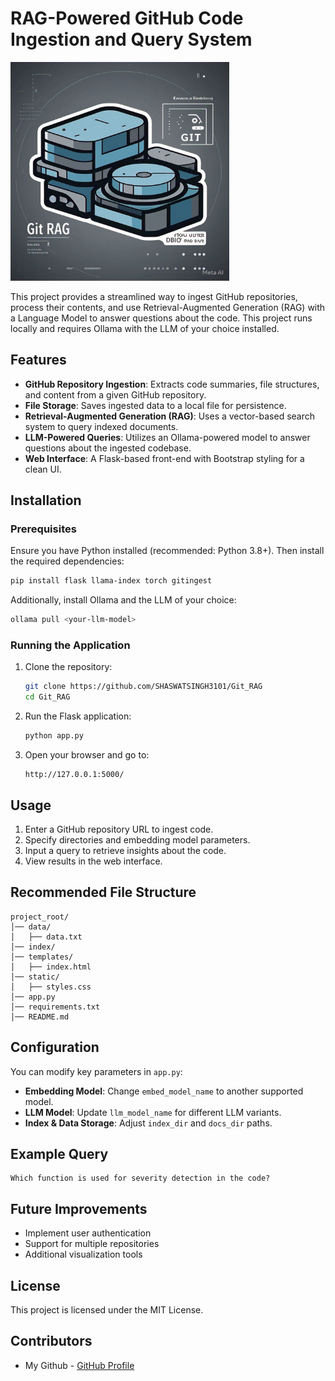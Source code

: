 # RAG-Powered GitHub Code Ingestion and Query System

<img src="https://github.com/SHASWATSINGH3101/Git_RAG/blob/main/assets/e9601c1a-a2de-4c6f-8d4d-2ad7a609bdf0.jpg" alt="Guardian-Eye.AI" width="350">


This project provides a streamlined way to ingest GitHub repositories, process their contents, and use Retrieval-Augmented Generation (RAG) with a Language Model to answer questions about the code. This project runs locally and requires Ollama with the LLM of your choice installed.

## Features

- **GitHub Repository Ingestion**: Extracts code summaries, file structures, and content from a given GitHub repository.
- **File Storage**: Saves ingested data to a local file for persistence.
- **Retrieval-Augmented Generation (RAG)**: Uses a vector-based search system to query indexed documents.
- **LLM-Powered Queries**: Utilizes an Ollama-powered model to answer questions about the ingested codebase.
- **Web Interface**: A Flask-based front-end with Bootstrap styling for a clean UI.

## Installation

### Prerequisites

Ensure you have Python installed (recommended: Python 3.8+). Then install the required dependencies:

```bash
pip install flask llama-index torch gitingest
```

Additionally, install Ollama and the LLM of your choice:

```bash
ollama pull <your-llm-model>
```

### Running the Application

1. Clone the repository:
   ```bash
   git clone https://github.com/SHASWATSINGH3101/Git_RAG
   cd Git_RAG
   ```

2. Run the Flask application:
   ```bash
   python app.py
   ```

3. Open your browser and go to:
   ```
   http://127.0.0.1:5000/
   ```

## Usage

1. Enter a GitHub repository URL to ingest code.
2. Specify directories and embedding model parameters.
3. Input a query to retrieve insights about the code.
4. View results in the web interface.

## Recommended File Structure

```
project_root/
│── data/
│   ├── data.txt
│── index/
│── templates/
│   ├── index.html
│── static/
│   ├── styles.css
│── app.py
│── requirements.txt
│── README.md
```

## Configuration

You can modify key parameters in `app.py`:

- **Embedding Model**: Change `embed_model_name` to another supported model.
- **LLM Model**: Update `llm_model_name` for different LLM variants.
- **Index & Data Storage**: Adjust `index_dir` and `docs_dir` paths.

## Example Query

```
Which function is used for severity detection in the code?
```

## Future Improvements

- Implement user authentication
- Support for multiple repositories
- Additional visualization tools

## License

This project is licensed under the MIT License.

## Contributors

- My Github - [GitHub Profile](https://github.com/SHASWATSINGH3101)

